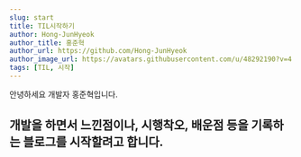 ```yaml
---
slug: start
title: TIL시작하기
author: Hong-JunHyeok
author_title: 홍준혁
author_url: https://github.com/Hong-JunHyeok
author_image_url: https://avatars.githubusercontent.com/u/48292190?v=4
tags: [TIL, 시작]
---
```


안녕하세요 개발자 홍준혁입니다.

## 개발을 하면서 느낀점이나, 시행착오, 배운점 등을 기록하는 블로그를 시작할려고 합니다.
